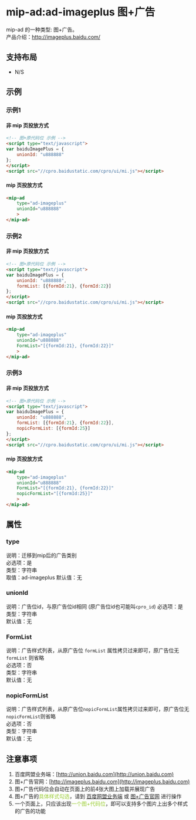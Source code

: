 # mip-ad:ad-imageplus 图+广告

mip-ad 的一种类型: 图+广告。  
产品介绍：http://imageplus.baidu.com/

## 支持布局

- N/S 

## 示例

### 示例1

#### 非 mip 页投放方式

```html
<!-- 图+原代码位 示例 -->
<script type="text/javascript">
var baiduImagePlus = {
    unionId: "u888888"
};
</script>
<script src="//cpro.baidustatic.com/cpro/ui/mi.js"></script>
```

#### mip 页投放方式

```html
<mip-ad 
    type="ad-imageplus"
    unionId="u888888"
    >
</mip-ad>
```

### 示例2

#### 非 mip 页投放方式

```html
<!-- 图+原代码位 示例 -->
<script type="text/javascript">
var baiduImagePlus = {
    unionId: "u888888",
    formList: [{formId:21}, {formId:22}]
};
</script>
<script src="//cpro.baidustatic.com/cpro/ui/mi.js"></script>
```

#### mip 页投放方式

```html
<mip-ad 
    type="ad-imageplus"
    unionId="u888888"
    FormList="[{formId:21}, {formId:22}]"
    >
</mip-ad>
```

### 示例3

#### 非 mip 页投放方式

```html
<!-- 图+原代码位 示例 -->
<script type="text/javascript">
var baiduImagePlus = {
    unionId: "u888888",
    formList: [{formId:21}, {formId:22}],
    nopicFormList: [{formId:25}]
};
</script>
<script src="//cpro.baidustatic.com/cpro/ui/mi.js"></script>
```

#### mip 页投放方式

```html
<mip-ad 
    type="ad-imageplus"
    unionId="u888888"
    FormList="[{formId:21}, {formId:22}]"
    nopicFormList="[{formId:25}]"
    >
</mip-ad>
```



## 属性

### type

说明：迁移到mip后的广告类别  
必选项：是  
类型：字符串  
取值：ad-imageplus 
默认值：无

### unionId

说明：广告位id，与原广告位id相同 (原广告位id也可能叫`cpro_id`) 
必选项：是  
类型：字符串  
默认值：无

### FormList

说明：广告样式列表，从原广告位 `formList` 属性拷贝过来即可，原广告位无 `formList` 则省略  
必选项：否  
类型：字符串  
默认值：无

### nopicFormList

说明：广告样式列表，从原广告位`nopicFormList`属性拷贝过来即可，原广告位无`nopicFormList`则省略     
必选项：否  
类型：字符串    
默认值：无

## 注意事项

1. 百度网盟业务端：[http://union.baidu.com](http://union.baidu.com)
2. 图+广告官网：[http://imageplus.baidu.com](http://imageplus.baidu.com)
3. 图+广告代码位会自动在页面上的前4张大图上加载并展现广告
4. 图+广告的<font color="yellowgreen">具体样式勾选</font>，请到 [百度网盟业务端](http://union.baidu.com) 或 [图+广告官网](http://imageplus.baidu.com) 进行操作
5. 一个页面上，只应该出现<font color="yellowgreen">一个图+代码位</font>，即可以支持多个图片上出多个样式的广告的功能
